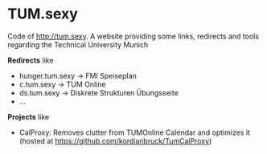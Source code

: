 TUM.sexy
========

Code of http://tum.sexy. A website providing some links, redirects and tools regarding the Technical University Munich


**Redirects** like 
* hunger.tum.sexy → FMI Speiseplan
* c.tum.sexy → TUM Online
* ds.tum.sexy → Diskrete Strukturen Übungsseite
* ...
 
 
**Projects** like
* CalProxy: Removes clutter from TUMOnline Calendar and optimizes it (hosted at https://github.com/kordianbruck/TumCalProxy)
